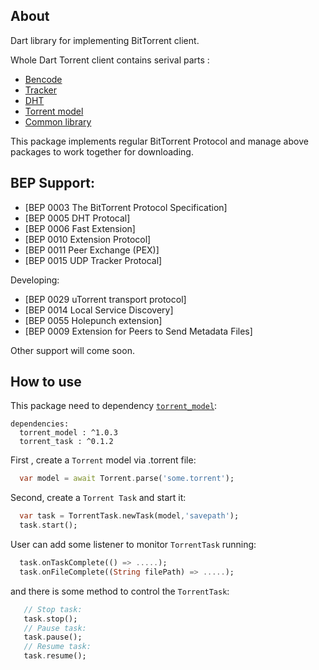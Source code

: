 ## About
Dart library for implementing BitTorrent client. 

Whole Dart Torrent client contains serival parts :
- [Bencode](https://pub.dev/packages/bencode_dart) 
- [Tracker](https://pub.dev/packages/torrent_tracker)
- [DHT](https://pub.dev/packages/dht_dart)
- [Torrent model](https://pub.dev/packages/torrent_model)
- [Common library](https://pub.dev/packages/dartorrent_common)

This package implements regular BitTorrent Protocol and manage above packages to work together for downloading.

## BEP Support:
- [BEP 0003 The BitTorrent Protocol Specification]
- [BEP 0005 DHT Protocal]
- [BEP 0006 Fast Extension]
- [BEP 0010	Extension Protocol]
- [BEP 0011	Peer Exchange (PEX)]
- [BEP 0015 UDP Tracker Protocal]

Developing:
- [BEP 0029 uTorrent transport protocol]
- [BEP 0014 Local Service Discovery]
- [BEP 0055 Holepunch extension]
- [BEP 0009	Extension for Peers to Send Metadata Files]

Other support will come soon.

## How to use

This package need to dependency [`torrent_model`](https://pub.dev/packages/torrent_model):
```
dependencies:
  torrent_model : ^1.0.3
  torrent_task : ^0.1.2
```

First , create a `Torrent` model via .torrent file:

```dart
  var model = await Torrent.parse('some.torrent');
```

Second, create a `Torrent Task` and start it:
```dart
  var task = TorrentTask.newTask(model,'savepath');
  task.start();
```

User can add some listener to monitor `TorrentTask` running:
```dart
  task.onTaskComplete(() => .....);
  task.onFileComplete((String filePath) => .....);
```

and there is some method to control the `TorrentTask`:

```dart
   // Stop task:
   task.stop();
   // Pause task:
   task.pause();
   // Resume task:
   task.resume();
```
